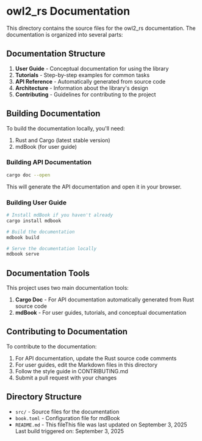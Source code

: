 # owl2_rs Documentation

This directory contains the source files for the owl2_rs documentation. The documentation is organized into several parts:

## Documentation Structure

1. **User Guide** - Conceptual documentation for using the library
2. **Tutorials** - Step-by-step examples for common tasks
3. **API Reference** - Automatically generated from source code
4. **Architecture** - Information about the library's design
5. **Contributing** - Guidelines for contributing to the project

## Building Documentation

To build the documentation locally, you'll need:

1. Rust and Cargo (latest stable version)
2. mdBook (for user guide)

### Building API Documentation

```bash
cargo doc --open
```

This will generate the API documentation and open it in your browser.

### Building User Guide

```bash
# Install mdBook if you haven't already
cargo install mdbook

# Build the documentation
mdbook build

# Serve the documentation locally
mdbook serve
```

## Documentation Tools

This project uses two main documentation tools:

1. **Cargo Doc** - For API documentation automatically generated from Rust source code
2. **mdBook** - For user guides, tutorials, and conceptual documentation

## Contributing to Documentation

To contribute to the documentation:

1. For API documentation, update the Rust source code comments
2. For user guides, edit the Markdown files in this directory
3. Follow the style guide in CONTRIBUTING.md
4. Submit a pull request with your changes

## Directory Structure

- `src/` - Source files for the documentation
- `book.toml` - Configuration file for mdBook
- `README.md` - This fileThis file was last updated on September 3, 2025
Last build triggered on: September 3, 2025
